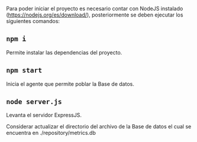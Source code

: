 Para poder iniciar el proyecto es necesario contar con NodeJS instalado (https://nodejs.org/es/download/), posteriormente se deben ejecutar los siguientes comandos:

## `npm i`
Permite instalar las dependencias del proyecto.

## `npm start`
Inicia el agente que permite poblar la Base de datos.

## `node server.js`
Levanta el servidor ExpressJS.

Considerar actualizar el directorio del archivo de la Base de datos el cual se encuentra en ./repository/metrics.db
